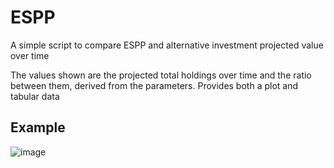 # ESPP
A simple script to compare ESPP and alternative investment projected value over time

The values shown are the projected total holdings over time and the ratio between them, derived from the parameters.
Provides both a plot and tabular data

## Example
![image](https://user-images.githubusercontent.com/20489303/171939232-bfa9fadc-8f13-47ca-9e4f-728aa14398c3.png)
